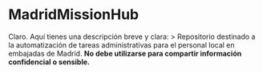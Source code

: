# MadridMissionHub
Claro. Aquí tienes una descripción breve y clara:  > Repositorio destinado a la automatización de tareas administrativas para el personal local en embajadas de Madrid. **No debe utilizarse para compartir información confidencial o sensible.**
